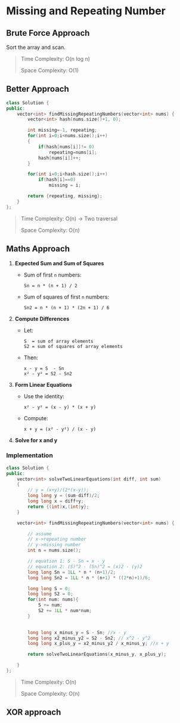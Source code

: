 # Missing and Repeating Number


## Brute Force Approach

Sort the array and scan.

> Time Complexity: O(n log n)
>
> Space Complexity: O(1)

## Better Approach
```cpp
class Solution {
public:
    vector<int> findMissingRepeatingNumbers(vector<int> nums) {
        vector<int> hash(nums.size()+1, 0);

        int missing=-1, repeating;
        for(int i=0;i<nums.size();i++)
        {
            if(hash[nums[i]]!= 0)
                repeating=nums[i];
            hash[nums[i]]++;
        }

        for(int i=0;i<hash.size();i++)
            if(hash[i]==0)
                missing = i;

        return {repeating, missing};
    }
};
```

> Time Complexity: O(n) -> Two traversal
>
> Space Complexity: O(n)


## Maths Approach

1. **Expected Sum and Sum of Squares**
   - Sum of first `n` numbers:
     ```
     Sn = n * (n + 1) / 2
     ```
   - Sum of squares of first `n` numbers:
     ```
     Sn2 = n * (n + 1) * (2n + 1) / 6
     ```

2. **Compute Differences**
   - Let:
     ```
     S  = sum of array elements
     S2 = sum of squares of array elements
     ```
   - Then:
     ```
     x - y = S  - Sn
     x² - y² = S2 - Sn2
     ```

3. **Form Linear Equations**
   - Use the identity:
     ```
     x² - y² = (x - y) * (x + y)
     ```
   - Compute:
     ```
     x + y = (x² - y²) / (x - y)
     ```

4. **Solve for x and y**


### Implementation
```cpp
class Solution {
public:
    vector<int> solveTwoLinearEquations(int diff, int sum)
    {
        // y = (x+y)/(2*(x-y));
        long long y = (sum-diff)/2;
        long long x = diff+y;
        return {(int)x,(int)y};
    }

    vector<int> findMissingRepeatingNumbers(vector<int> nums) {

        // assume 
        // x->repeating number
        // y->missing number
        int n = nums.size();

        // equation 1: S - Sn = x - y
        // equation 2: (S)^2 - (Sn)^2 = (x)2 - (y)2
        long long Sn = 1LL * n * (n+1)/2;
        long long Sn2 = 1LL * n * (n+1) * ((2*n)+1)/6;

        long long S = 0;
        long long S2 = 0;
        for(int num: nums){
            S += num;
            S2 += 1LL * num*num;
        }

        
        long long x_minus_y = S - Sn; //x - y
        long long x2_minus_y2 = S2 - Sn2; // x^2 - y^2
        long long x_plus_y = x2_minus_y2 / x_minus_y; //x + y

        return solveTwoLinearEquations(x_minus_y, x_plus_y); 

    }
};
```
> Time Complexity: O(n)
>
> Space Complexity: O(n)

## XOR approach